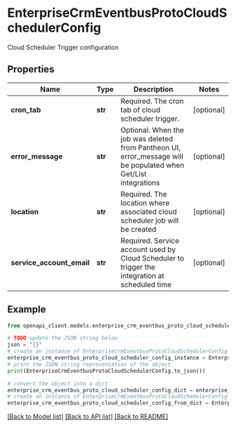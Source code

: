 # EnterpriseCrmEventbusProtoCloudSchedulerConfig

Cloud Scheduler Trigger configuration

## Properties

Name | Type | Description | Notes
------------ | ------------- | ------------- | -------------
**cron_tab** | **str** | Required. The cron tab of cloud scheduler trigger. | [optional] 
**error_message** | **str** | Optional. When the job was deleted from Pantheon UI, error_message will be populated when Get/List integrations | [optional] 
**location** | **str** | Required. The location where associated cloud scheduler job will be created | [optional] 
**service_account_email** | **str** | Required. Service account used by Cloud Scheduler to trigger the integration at scheduled time | [optional] 

## Example

```python
from openapi_client.models.enterprise_crm_eventbus_proto_cloud_scheduler_config import EnterpriseCrmEventbusProtoCloudSchedulerConfig

# TODO update the JSON string below
json = "{}"
# create an instance of EnterpriseCrmEventbusProtoCloudSchedulerConfig from a JSON string
enterprise_crm_eventbus_proto_cloud_scheduler_config_instance = EnterpriseCrmEventbusProtoCloudSchedulerConfig.from_json(json)
# print the JSON string representation of the object
print(EnterpriseCrmEventbusProtoCloudSchedulerConfig.to_json())

# convert the object into a dict
enterprise_crm_eventbus_proto_cloud_scheduler_config_dict = enterprise_crm_eventbus_proto_cloud_scheduler_config_instance.to_dict()
# create an instance of EnterpriseCrmEventbusProtoCloudSchedulerConfig from a dict
enterprise_crm_eventbus_proto_cloud_scheduler_config_from_dict = EnterpriseCrmEventbusProtoCloudSchedulerConfig.from_dict(enterprise_crm_eventbus_proto_cloud_scheduler_config_dict)
```
[[Back to Model list]](../README.md#documentation-for-models) [[Back to API list]](../README.md#documentation-for-api-endpoints) [[Back to README]](../README.md)


